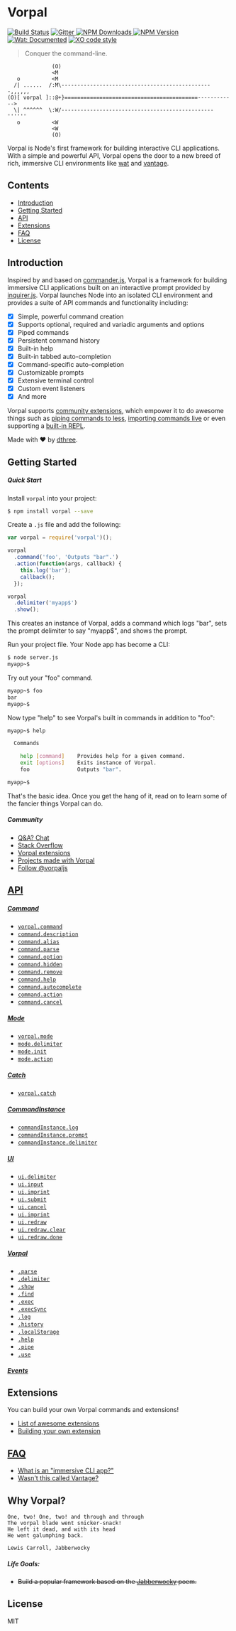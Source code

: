# Vorpal


[![Build Status](https://travis-ci.org/dthree/vorpal.svg)](https://travis-ci.org/dthree/vorpal/)
<a href="https://gitter.im/dthree/vorpal?utm_source=badge&utm_medium=badge&utm_campaign=pr-badge">
  <img src="https://img.shields.io/badge/gitter-join%20chat-brightgreen.svg" alt="Gitter" />
</a>
<a href="https://www.npmjs.com/package/vorpal">
  <img src="https://img.shields.io/npm/dt/vorpal.svg" alt="NPM Downloads" />
</a>
<a href="https://www.npmjs.com/package/vorpal">
  <img src="https://img.shields.io/npm/v/vorpal.svg" alt="NPM Version" />
</a>
[![Wat: Documented](https://img.shields.io/badge/wat-documented-blue.svg)](https://github.com/dthree/wat)
[![XO code style](https://img.shields.io/badge/code_style-XO-5ed9c7.svg)](https://github.com/sindresorhus/xo)

> Conquer the command-line.

```text
              (O)
              <M
   o          <M  
  /| ......  /:M\------------------------------------------------,,,,,,
(O)[ vorpal ]::@+}==========================================------------>
  \| ^^^^^^  \:W/------------------------------------------------''''''
   o          <W  
              <W
              (O)
```

Vorpal is Node's first framework for building interactive CLI applications. With a simple and powerful API, Vorpal opens the door to a new breed of rich, immersive CLI environments like [wat](https://github.com/dthree/wat) and [vantage](https://github.com/dthree/vantage).

## Contents

* [Introduction](#introduction)
* [Getting Started](#getting-started)
* [API](#api)
* [Extensions](#extensions)
* [FAQ](#faq)
* [License](#license)

## Introduction

Inspired by and based on [commander.js](https://www.npmjs.com/package/commander), Vorpal is a framework for building immersive CLI applications built on an interactive prompt provided by [inquirer.js](https://www.npmjs.com/package/inquirer). Vorpal launches Node into an isolated CLI environment and provides a suite of API commands and functionality including:

* [x] Simple, powerful command creation
* [x] Supports optional, required and variadic arguments and options
* [x] Piped commands
* [x] Persistent command history
* [x] Built-in help
* [x] Built-in tabbed auto-completion
* [x] Command-specific auto-completion
* [x] Customizable prompts
* [x] Extensive terminal control
* [x] Custom event listeners
* [x] And more

Vorpal supports [community extensions](https://github.com/vorpaljs/awesome-vorpaljs), which empower it to do awesome things such as [piping commands to less](https://github.com/vorpaljs/vorpal-less), [importing commands live](https://github.com/vorpaljs/vorpal-use) or even supporting a [built-in REPL](https://github.com/vorpaljs/vorpal-repl).

Made with :heart: by [dthree](https://github.com/dthree).

## Getting Started

##### Quick Start

Install `vorpal` into your project:

```bash
$ npm install vorpal --save
```

Create a `.js` file and add the following:

```js
var vorpal = require('vorpal')();

vorpal
  .command('foo', 'Outputs "bar".')
  .action(function(args, callback) {
    this.log('bar');
    callback();
  });

vorpal
  .delimiter('myapp$')
  .show();
```
This creates an instance of Vorpal, adds a command which logs "bar", sets the prompt delimiter to say "myapp$", and shows the prompt.

Run your project file. Your Node app has become a CLI:

```bash
$ node server.js
myapp~$
```

Try out your "foo" command.

```bash
myapp~$ foo
bar
myapp~$
```

Now type "help" to see Vorpal's built in commands in addition to "foo":

```bash
myapp~$ help

  Commands

    help [command]    Provides help for a given command.
    exit [options]    Exits instance of Vorpal.
    foo               Outputs "bar".

myapp~$
```

That's the basic idea. Once you get the hang of it, read on to learn some of the fancier things Vorpal can do.

##### Community

- [Q&A? Chat](https://gitter.im/dthree/vorpal?utm_source=badge&utm_medium=badge&utm_campaign=pr-badge)
- [Stack Overflow](http://stackoverflow.com/questions/tagged/vorpal.js)
- [Vorpal extensions](https://github.com/vorpaljs/awesome-vorpaljs#vorpal-extensions)
- [Projects made with Vorpal](https://github.com/vorpaljs/awesome-vorpaljs)
- [Follow @vorpaljs](https://twitter.com/vorpaljs)

## [API](https://github.com/dthree/vorpal/wiki)

##### [Command](https://github.com/dthree/vorpal/wiki/api-|-vorpal.command)
- [`vorpal.command`](https://github.com/dthree/vorpal/wiki/api-%7C-vorpal.command#vorpalcommandcommand-description)
- [`command.description`](https://github.com/dthree/vorpal/wiki/api-|-vorpal.command#commanddescriptionstring)
- [`command.alias`](https://github.com/dthree/vorpal/wiki/api-%7C-vorpal.command#commandaliasname-names)
- [`command.parse`](https://github.com/dthree/vorpal/wiki/api-|-vorpal.command#commandparseparsefunction)
- [`command.option`](https://github.com/dthree/vorpal/wiki/api-|-vorpal.command#commandoptionstring-description)
- [`command.hidden`](https://github.com/dthree/vorpal/wiki/api-|-vorpal.command#commandhidden)
- [`command.remove`](https://github.com/dthree/vorpal/wiki/api-|-vorpal.command#commandremove)
- [`command.help`](https://github.com/dthree/vorpal/wiki/api-|-vorpal.command#commandhelp)
- [`command.autocomplete`](https://github.com/dthree/vorpal/wiki/api-|-vorpal.command#commandautocompletearray-or-object-or-function)
- [`command.action`](https://github.com/dthree/vorpal/wiki/api-|-vorpal.command#commandactionfunction)
- [`command.cancel`](https://github.com/dthree/vorpal/wiki/api-|-vorpal.command#commandcancelfunction)

##### [Mode](https://github.com/dthree/vorpal/wiki/API-|-vorpal.mode)
- [`vorpal.mode`](https://github.com/dthree/vorpal/wiki/API-%7C-vorpal.mode#vorpalmodecommand-description)
- [`mode.delimiter`](https://github.com/dthree/vorpal/wiki/API-|-vorpal.mode#modedelimiterstring)
- [`mode.init`](https://github.com/dthree/vorpal/wiki/API-|-vorpal.mode#modeinitfunction)
- [`mode.action`](https://github.com/dthree/vorpal/wiki/API-|-vorpal.mode#modeactionfunction)

##### [Catch](https://github.com/dthree/vorpal/wiki/API-|-vorpal.catch)
- [`vorpal.catch`](https://github.com/dthree/vorpal/wiki/API-%7C-vorpal.catch#catchcommand-description)

##### [CommandInstance](https://github.com/dthree/vorpal/wiki/API-|-CommandInstance)
- [`commandInstance.log`](https://github.com/dthree/vorpal/wiki/API-%7C-CommandInstance#commandinstancelogstring-strings)
- [`commandInstance.prompt`](https://github.com/dthree/vorpal/wiki/API-%7C-CommandInstance#commandinstancepromptobject-callback)
- [`commandInstance.delimiter`](https://github.com/dthree/vorpal/wiki/API-%7C-CommandInstance#commandinstancedelimiterstring)

##### [UI](https://github.com/dthree/vorpal/wiki/api-|-vorpal.ui)
- [`ui.delimiter`](https://github.com/dthree/vorpal/wiki/api-|-vorpal.ui#uidelimitertext)
- [`ui.input`](https://github.com/dthree/vorpal/wiki/api-|-vorpal.ui#uiinputtext)
- [`ui.imprint`](https://github.com/dthree/vorpal/wiki/api-|-vorpal.ui#uiimprint)
- [`ui.submit`](https://github.com/dthree/vorpal/wiki/api-|-vorpal.ui#uisubmittext)
- [`ui.cancel`](https://github.com/dthree/vorpal/wiki/api-|-vorpal.ui#uicancel)
- [`ui.imprint`](https://github.com/dthree/vorpal/wiki/api-|-vorpal.ui#uiimprint)
- [`ui.redraw`](https://github.com/dthree/vorpal/wiki/api-|-vorpal.ui#uiredrawtext-text)
- [`ui.redraw.clear`](https://github.com/dthree/vorpal/wiki/api-|-vorpal.ui#uiredrawclear)
- [`ui.redraw.done`](https://github.com/dthree/vorpal/wiki/api-|-vorpal.ui#uiredrawdone)

##### [Vorpal](https://github.com/dthree/vorpal/wiki/API-|-vorpal)
- [`.parse`](https://github.com/dthree/vorpal/wiki/API-%7C-vorpal#vorpalparseargv-options)
- [`.delimiter`](https://github.com/dthree/vorpal/wiki/API-%7C-vorpal#vorpaldelimiterstring)
- [`.show`](https://github.com/dthree/vorpal/wiki/API-%7C-vorpal#vorpalshow)
- [`.find`](https://github.com/dthree/vorpal/wiki/API-%7C-vorpal#vorpalfindstring)
- [`.exec`](https://github.com/dthree/vorpal/wiki/API-%7C-vorpal#vorpalexeccommand-callback)
- [`.execSync`](https://github.com/dthree/vorpal/wiki/API-%7C-vorpal#vorpalexecsynccommand-options)
- [`.log`](https://github.com/dthree/vorpal/wiki/API-%7C-vorpal#vorpallogstring-strings)
- [`.history`](https://github.com/dthree/vorpal/wiki/API-%7C-vorpal#vorpalhistoryid)
- [`.localStorage`](https://github.com/dthree/vorpal/wiki/API-%7C-vorpal#vorpallocalstorageid)
- [`.help`](https://github.com/dthree/vorpal/wiki/API-%7C-vorpal#vorpalhelpfunction)
- [`.pipe`](https://github.com/dthree/vorpal/wiki/API-%7C-vorpal#vorpalpipefunction)
- [`.use`](https://github.com/dthree/vorpal/wiki/API-%7C-vorpal#vorpaluseextension)

##### [Events](https://github.com/dthree/vorpal/wiki/Events)


## Extensions

You can build your own Vorpal commands and extensions!

- [List of awesome extensions](https://github.com/vorpaljs/awesome-vorpaljs#vorpal-extensions)
- [Building your own extension](https://github.com/dthree/vorpal/wiki/Creating-Extensions)


## [FAQ](https://github.com/dthree/vorpal/wiki/FAQ)

- [What is an "immersive CLI app?"](https://github.com/dthree/vorpal/wiki/FAQ#what-is-an-immersive-cli-app)
- [Wasn't this called Vantage?](https://github.com/dthree/vorpal/wiki/FAQ#uh-wasnt-this-called-vantage)


## Why Vorpal?

```text
One, two! One, two! and through and through
The vorpal blade went snicker-snack!
He left it dead, and with its head
He went galumphing back.

Lewis Carroll, Jabberwocky
```


##### Life Goals:

- <s>Build a popular framework based on the [Jabberwocky](https://en.wikipedia.org/wiki/Jabberwocky) poem.</s>


## License

MIT
